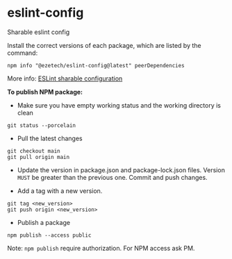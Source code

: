 # eslint-config

Sharable eslint config

Install the correct versions of each package, which are listed by the command:

```
npm info "@ezetech/eslint-config@latest" peerDependencies
```

More info: [ESLint sharable configuration](https://eslint.org/docs/developer-guide/shareable-configs)

<b>To publish NPM package:</b>

- Make sure you have empty working status and the working directory is clean
```
git status --porcelain
```
- Pull the latest changes
```
git checkout main
git pull origin main
```
- Update the version in package.json and package-lock.json files. Version `MUST` be greater than the previous one.
Commit and push changes.

- Add a tag with a new version.
```
git tag <new_version>
git push origin <new_version>
```

- Publish a package
```
npm publish --access public
```

Note: `npm publish` require authorization. For NPM access ask PM.
